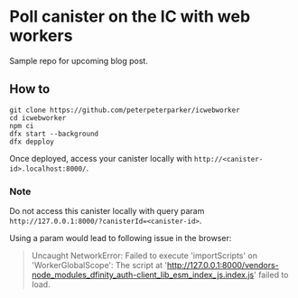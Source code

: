 # Poll canister on the IC with web workers

Sample repo for upcoming blog post.

## How to

```
git clone https://github.com/peterpeterparker/icwebworker
cd icwebworker
npm ci
dfx start --background
dfx depploy
```

Once deployed, access your canister locally with `http://<canister-id>.localhost:8000/`.

### Note

Do not access this canister locally with query param `http://127.0.0.1:8000/?canisterId=<canister-id>`.

Using a param would lead to following issue in the browser:

> Uncaught NetworkError: Failed to execute 'importScripts' on 'WorkerGlobalScope': The script at 'http://127.0.0.1:8000/vendors-node_modules_dfinity_auth-client_lib_esm_index_js.index.js' failed to load.
